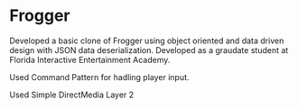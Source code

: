 # Frogger
Developed a basic clone of Frogger using object oriented and data driven design with JSON data deserialization. Developed as a graudate student at Florida Interactive Entertainment Academy.

Used Command Pattern for hadling player input.

Used Simple DirectMedia Layer 2

